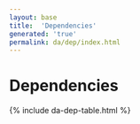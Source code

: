```yaml
---
layout: base
title:  'Dependencies'
generated: 'true'
permalink: da/dep/index.html
---
```


# Dependencies

{% include da-dep-table.html %}
